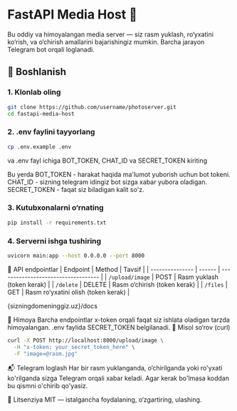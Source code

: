 # FastAPI Media Host 🎯

Bu oddiy va himoyalangan media server — siz rasm yuklash, ro‘yxatini ko‘rish, va o‘chirish amallarini bajarishingiz mumkin. Barcha jarayon Telegram bot orqali loglanadi.

## 🚀 Boshlanish

### 1. Klonlab oling

```bash
git clone https://github.com/username/photoserver.git
cd fastapi-media-host
```
### 2. .env faylini tayyorlang
```bash
cp .env.example .env
```
va .env fayl ichiga BOT_TOKEN, CHAT_ID va SECRET_TOKEN kiriting

Bu yerda BOT_TOKEN - harakat haqida ma'lumot yuborish uchun bot tokeni.
         CHAT_ID - sizning telegram idingiz bot sizga xabar yubora oladigan.
         SECRET_TOKEN - faqat siz biladigan kalit so'z. 

### 3. Kutubxonalarni o‘rnating
```bash
pip install -r requirements.txt
```
### 4. Serverni ishga tushiring
```bash
uvicorn main:app --host 0.0.0.0 --port 8000
```
📡 API endpointlar
| Endpoint        | Method | Tavsif                              |
| --------------- | ------ | ----------------------------------- |
| `/upload/image` | POST   | Rasm yuklash (token kerak)          |
| `/delete`       | DELETE | Rasm o‘chirish (token kerak)        |
| `/files`        | GET    | Rasm ro‘yxatini olish (token kerak) |

{sizningdomeninggiz.uz}/docs

🔐 Himoya
Barcha endpointlar x-token orqali faqat siz ishlata oladigan tarzda himoyalangan. .env faylida SECRET_TOKEN belgilanadi.
🧾 Misol so‘rov (curl)
```bash
curl -X POST http://localhost:8000/upload/image \
  -H "x-token: your_secret_token_here" \
  -F "image=@rasm.jpg"
```

📬 Telegram loglash
Har bir rasm yuklanganda, o‘chirilganda yoki ro'yxati ko'rilganda sizga Telegram orqali xabar keladi. Agar kerak bo'lmasa koddan bu qismni o'chirib qo'yasiz.

📄 Litsenziya
MIT — istalgancha foydalaning, o‘zgartiring, ulashing.
